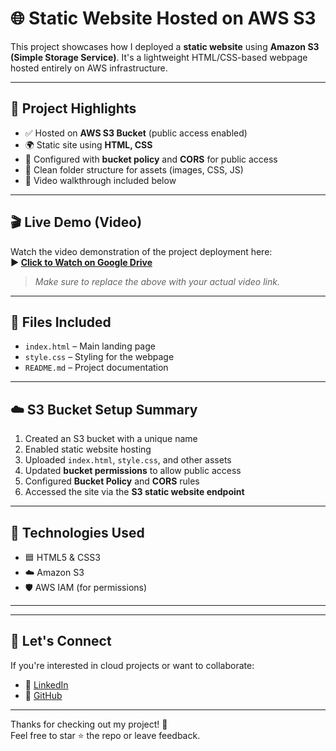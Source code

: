 # 🌐 Static Website Hosted on AWS S3

This project showcases how I deployed a **static website** using **Amazon S3 (Simple Storage Service)**. It's a lightweight HTML/CSS-based webpage hosted entirely on AWS infrastructure.

---

## 🚀 Project Highlights

- ✅ Hosted on **AWS S3 Bucket** (public access enabled)
- 🌍 Static site using **HTML, CSS**
- 🔐 Configured with **bucket policy** and **CORS** for public access
- 📂 Clean folder structure for assets (images, CSS, JS)
- 🎥 Video walkthrough included below

---

## 🎬 Live Demo (Video)

Watch the video demonstration of the project deployment here:  
**▶️ [Click to Watch on Google Drive](https://drive.google.com/file/d/1bRXInXcT2wRCU6h79niPmRDbrw6-Bvp7/view?usp=sharing)**

> *Make sure to replace the above with your actual video link.*

---

## 📁 Files Included

- `index.html` – Main landing page
- `style.css` – Styling for the webpage
- `README.md` – Project documentation

---

## ☁️ S3 Bucket Setup Summary

1. Created an S3 bucket with a unique name
2. Enabled static website hosting
3. Uploaded `index.html`, `style.css`, and other assets
4. Updated **bucket permissions** to allow public access
5. Configured **Bucket Policy** and **CORS** rules
6. Accessed the site via the **S3 static website endpoint**

---

## 🔗 Technologies Used

- 🟦 HTML5 & CSS3
- ☁️ Amazon S3
- 🛡️ AWS IAM (for permissions)

---

---

## 🙌 Let's Connect

If you're interested in cloud projects or want to collaborate:

- 🔗 [LinkedIn](https://www.linkedin.com/in/yourprofile)
- 🐙 [GitHub](https://github.com/yourgithub)

---

Thanks for checking out my project! 🌟  
Feel free to star ⭐ the repo or leave feedback.

